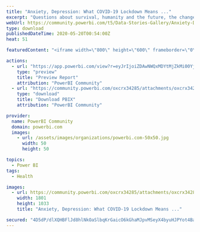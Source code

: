 ```yaml
---
title: "Anxiety, Depression: What COVID-19 Lockdown Means ..."
excerpt: "Questions about survival, humanity and the future, the changes and the chaos that it is bringing in the lives of Indians."
webUrl: https://community.powerbi.com/t5/Data-Stories-Gallery/Anxiety-Depression-What-COVID-19-Lockdown-Means-for-India-s/m-p/1097521
type: download
publishedDateTime: 2020-05-20T00:54:00Z
heat: 51

featuredContent: "<iframe width=\"800\" height=\"600\" frameborder=\"0\" src=\"https://app.powerbi.com/view?r=eyJrIjoiZDAwNWQxMDYtMjZkMi00YjA3LWE3NDUtNWRkNGY0NmM1YmEwIiwidCI6IjA0ZWM2MTA5LTRjNzktNGM3My1hZTcxLWE0NzRjMDlhMWY1YSJ9\"></iframe>"

actions:
  - url: "https://app.powerbi.com/view?r=eyJrIjoiZDAwNWQxMDYtMjZkMi00YjA3LWE3NDUtNWRkNGY0NmM1YmEwIiwidCI6IjA0ZWM2MTA5LTRjNzktNGM3My1hZTcxLWE0NzRjMDlhMWY1YSJ9"
    type: "preview"
    title: "Preview Report"
    attribution: "PowerBI Community"
  - url: "https://community.powerbi.com/oxcrx34285/attachments/oxcrx34285/DataStoriesGallery/3977/2/Emotional%20Wellbeing%20Initiative.pbix"
    type: "download"
    title: "Download PBIX"
    attribution: "PowerBI Community"

provider:
  name: PowerBI Community
  domain: powerbi.com
  images:
    - url: /assets/images/organizations/powerbi.com-50x50.jpg
      width: 50
      height: 50

topics:
  - Power BI
tags:
  - Health

images:
  - url: https://community.powerbi.com/oxcrx34285/attachments/oxcrx34285/DataStoriesGallery/3977/3/thumbnail.jpg
    width: 1801
    height: 1033
    title: "Anxiety, Depression: What COVID-19 Lockdown Means ..."

secured: "4D5dP/dlXQHBFlJd8hlNkOaSlbqKrGaicO6kGhaMJpvMSeyX4byuHJPYot4BawATWVK9RqmbzKrbNbr03tSKf67HZZWe+52rN92LaicNaaTC2ldsELTRr4udDEd28oNZOTipibL9591ZaJxDaYe1qF/Hn0MXN4t1S/sGP9cnpjtprBEQYD19lnekaBNCFd4GdBn7xPJRlU8L9vd1o7zL2n1JBjYHQPxwyP/NNft8EV3DETRkkaikB8FiyhywNf0J4aSN6CXfS6nBblgIL0+8QeTtNynijgi+5a5PPCHdPE1rmcyUPBL3qc21V49F6F/BEuaF+P9gGsqHvd8RZO4O8kzuJcOafQmuXSepOkKa0OaJwLCbfxiL92IXryyJ7dufXTIvIBfH5rR73cVH1I5Gtg==;y8Tz4oaPgcQKZxNgWL6mQg=="
---
```


